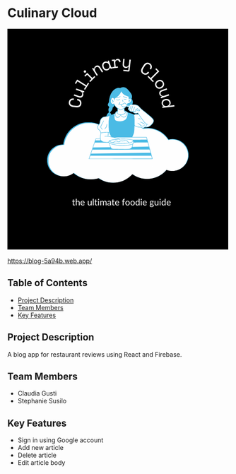 # Culinary Cloud

![logo](src/assets/culinaryCloudLogo.png)

https://blog-5a94b.web.app/

## Table of Contents
* [Project Description](#project-description)
* [Team Members](#team-members)
* [Key Features](#key-features)

## Project Description
A blog app for restaurant reviews using React and Firebase.

## Team Members
* Claudia Gusti
* Stephanie Susilo

## Key Features
* Sign in using Google account
* Add new article
* Delete article
* Edit article body
